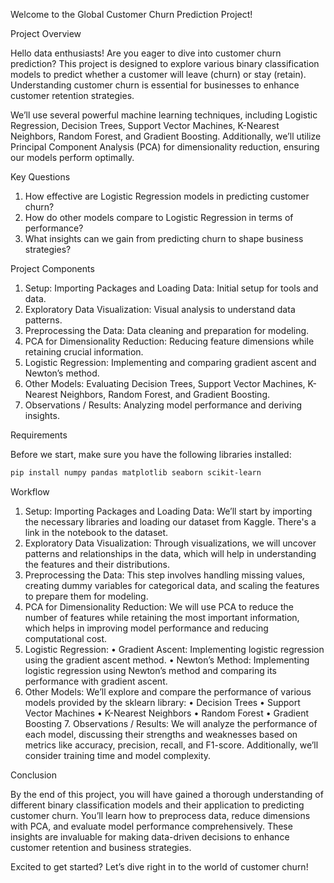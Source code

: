 Welcome to the Global Customer Churn Prediction Project!

Project Overview

Hello data enthusiasts! Are you eager to dive into customer churn prediction? This project is designed to explore various binary classification models to predict whether a customer will leave (churn) or stay (retain). Understanding customer churn is essential for businesses to enhance customer retention strategies.

We’ll use several powerful machine learning techniques, including Logistic Regression, Decision Trees, Support Vector Machines, K-Nearest Neighbors, Random Forest, and Gradient Boosting. Additionally, we’ll utilize Principal Component Analysis (PCA) for dimensionality reduction, ensuring our models perform optimally.

Key Questions

1.	How effective are Logistic Regression models in predicting customer churn?
2.	How do other models compare to Logistic Regression in terms of performance?
3.	What insights can we gain from predicting churn to shape business strategies?

Project Components

1.	Setup: Importing Packages and Loading Data: Initial setup for tools and data.
2.	Exploratory Data Visualization: Visual analysis to understand data patterns.
3.	Preprocessing the Data: Data cleaning and preparation for modeling.
4.	PCA for Dimensionality Reduction: Reducing feature dimensions while retaining crucial information.
5.	Logistic Regression: Implementing and comparing gradient ascent and Newton’s method.
6.	Other Models: Evaluating Decision Trees, Support Vector Machines, K-Nearest Neighbors, Random Forest, and Gradient Boosting.
7.	Observations / Results: Analyzing model performance and deriving insights.
 
Requirements

Before we start, make sure you have the following libraries installed:
```bash
pip install numpy pandas matplotlib seaborn scikit-learn
```

Workflow

1.	Setup: Importing Packages and Loading Data: We’ll start by importing the necessary libraries and loading our dataset from Kaggle. There's a link in the notebook to the dataset.
2.	Exploratory Data Visualization: Through visualizations, we will uncover patterns and relationships in the data, which will help in understanding the features and their distributions.
3.	Preprocessing the Data: This step involves handling missing values, creating dummy variables for categorical data, and scaling the features to prepare them for modeling.
4.	PCA for Dimensionality Reduction: We will use PCA to reduce the number of features while retaining the most important information, which helps in improving model performance and reducing computational cost.
5.	Logistic Regression:
	•	Gradient Ascent: Implementing logistic regression using the gradient ascent method.
	•	Newton’s Method: Implementing logistic regression using Newton’s method and comparing its performance with gradient ascent.
6.	Other Models: We’ll explore and compare the performance of various models provided by the sklearn library:
	•	Decision Trees
	•	Support Vector Machines
	•	K-Nearest Neighbors
	•	Random Forest
	•	Gradient Boosting
	7.	Observations / Results: We will analyze the performance of each model, discussing their strengths and weaknesses based on metrics like accuracy, precision, recall, and F1-score. Additionally, we’ll consider training time and model complexity.

Conclusion

By the end of this project, you will have gained a thorough understanding of different binary classification models and their application to predicting customer churn. You’ll learn how to preprocess data, reduce dimensions with PCA, and evaluate model performance comprehensively. These insights are invaluable for making data-driven decisions to enhance customer retention and business strategies.

Excited to get started? Let’s dive right in to the world of customer churn!
